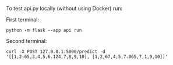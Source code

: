 To test api.py locally (without using Docker) run:

First terminal:
```
python -m flask --app api run
```

Second terminal:
```
curl -X POST 127.0.0.1:5000/predict -d '[[1,2.65,3,4,5,6.124,7,8,9,10], [1,2,67,4,5,7.065,7,1,9,10]]'
```